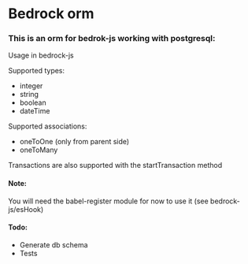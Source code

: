 # Bedrock orm
### This is an orm for bedrok-js working with postgresql:

Usage in bedrock-js

Supported types:
- integer
- string
- boolean
- dateTime

Supported associations:
- oneToOne (only from parent side)
- oneToMany

Transactions are also supported with the startTransaction method

#### Note:
You will need the babel-register module for now to use it (see bedrock-js/esHook)

#### Todo:
- Generate db schema
- Tests